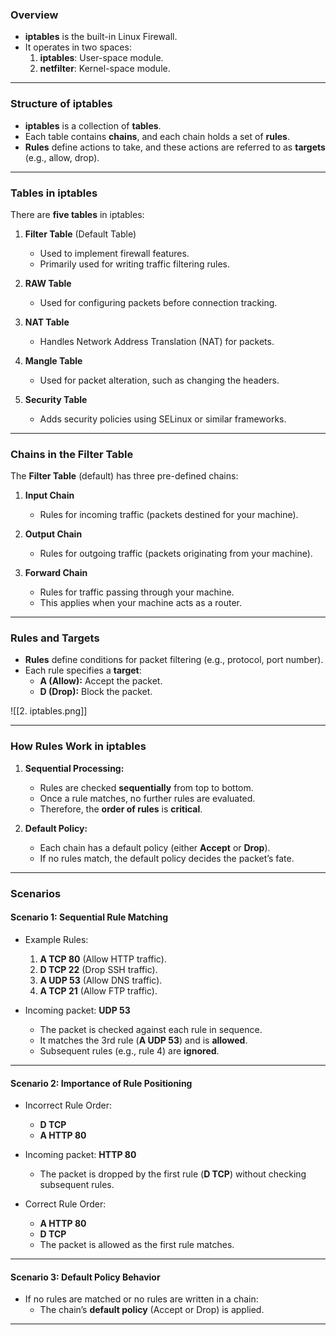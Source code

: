 ### **Overview**

- **iptables** is the built-in Linux Firewall.
- It operates in two spaces:
    1. **iptables**: User-space module.
    2. **netfilter**: Kernel-space module.

---

### **Structure of iptables**

- **iptables** is a collection of **tables**.
- Each table contains **chains**, and each chain holds a set of **rules**.
- **Rules** define actions to take, and these actions are referred to as **targets** (e.g., allow, drop).

---

### **Tables in iptables**

There are **five tables** in iptables:

1. **Filter Table** (Default Table)
    
    - Used to implement firewall features.
    - Primarily used for writing traffic filtering rules.
2. **RAW Table**
    
    - Used for configuring packets before connection tracking.
3. **NAT Table**
    
    - Handles Network Address Translation (NAT) for packets.
4. **Mangle Table**
    
    - Used for packet alteration, such as changing the headers.
5. **Security Table**
    
    - Adds security policies using SELinux or similar frameworks.

---

### **Chains in the Filter Table**

The **Filter Table** (default) has three pre-defined chains:

1. **Input Chain**
    
    - Rules for incoming traffic (packets destined for your machine).
2. **Output Chain**
    
    - Rules for outgoing traffic (packets originating from your machine).
3. **Forward Chain**
    
    - Rules for traffic passing through your machine.
    - This applies when your machine acts as a router.

---

### **Rules and Targets**

- **Rules** define conditions for packet filtering (e.g., protocol, port number).
- Each rule specifies a **target**:
    - **A (Allow):** Accept the packet.
    - **D (Drop):** Block the packet.

![[2. iptables.png]]

---

### **How Rules Work in iptables**

1. **Sequential Processing:**
    
    - Rules are checked **sequentially** from top to bottom.
    - Once a rule matches, no further rules are evaluated.
    - Therefore, the **order of rules** is **critical**.
2. **Default Policy:**
    
    - Each chain has a default policy (either **Accept** or **Drop**).
    - If no rules match, the default policy decides the packet’s fate.

---

### **Scenarios**

#### **Scenario 1: Sequential Rule Matching**

- Example Rules:
    
    1. **A TCP 80** (Allow HTTP traffic).
    2. **D TCP 22** (Drop SSH traffic).
    3. **A UDP 53** (Allow DNS traffic).
    4. **A TCP 21** (Allow FTP traffic).
- Incoming packet: **UDP 53**
    
    - The packet is checked against each rule in sequence.
    - It matches the 3rd rule (**A UDP 53**) and is **allowed**.
    - Subsequent rules (e.g., rule 4) are **ignored**.

---

#### **Scenario 2: Importance of Rule Positioning**

- Incorrect Rule Order:
    
    - **D TCP**
    - **A HTTP 80**
- Incoming packet: **HTTP 80**
    
    - The packet is dropped by the first rule (**D TCP**) without checking subsequent rules.
- Correct Rule Order:
    
    - **A HTTP 80**
    - **D TCP**
    - The packet is allowed as the first rule matches.

---

#### **Scenario 3: Default Policy Behavior**

- If no rules are matched or no rules are written in a chain:
    - The chain’s **default policy** (Accept or Drop) is applied.

---